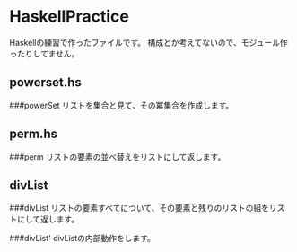 HaskellPractice
===============

Haskellの練習で作ったファイルです。
構成とか考えてないので、モジュール作ったりしてません。

powerset.hs
----------------

###powerSet
リストを集合と見て、その冪集合を作成します。

perm.hs
----------------

###perm
リストの要素の並べ替えをリストにして返します。

divList
---------------

###divList
リストの要素すべてについて、その要素と残りのリストの組をリストにして返します。

###divList'
divListの内部動作をします。

